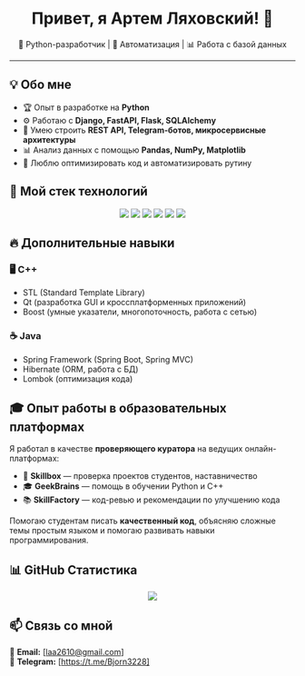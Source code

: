 <h1 align="center">Привет, я Артем Ляховский! 👋</h1>

<p align="center">
  🐍 Python-разработчик | 🚀 Автоматизация | 📊 Работа с базой данных
</p>

---

## 💡 Обо мне  
- 🏆 Опыт в разработке на **Python**  
- ⚙️ Работаю с **Django, FastAPI, Flask, SQLAlchemy**  
- 📡 Умею строить **REST API, Telegram-ботов, микросервисные архитектуры**  
- 📊 Анализ данных с помощью **Pandas, NumPy, Matplotlib**  
- 🚀 Люблю оптимизировать код и автоматизировать рутину

## 🔧 Мой стек технологий  
<p align="center">
  <img src="https://img.shields.io/badge/Python-3776AB?style=for-the-badge&logo=python&logoColor=white">
  <img src="https://img.shields.io/badge/Django-092E20?style=for-the-badge&logo=django&logoColor=white">
  <img src="https://img.shields.io/badge/FastAPI-009688?style=for-the-badge&logo=fastapi&logoColor=white">
  <img src="https://img.shields.io/badge/PostgreSQL-336791?style=for-the-badge&logo=postgresql&logoColor=white">
  <img src="https://img.shields.io/badge/Docker-2496ED?style=for-the-badge&logo=docker&logoColor=white">
  <img src="https://img.shields.io/badge/Linux-FCC624?style=for-the-badge&logo=linux&logoColor=black">
</p>

## 🔥 Дополнительные навыки  
### 🖥️ C++  
- STL (Standard Template Library)  
- Qt (разработка GUI и кроссплатформенных приложений)  
- Boost (умные указатели, многопоточность, работа с сетью)  

### ☕ Java  
- Spring Framework (Spring Boot, Spring MVC)  
- Hibernate (ORM, работа с БД)  
- Lombok (оптимизация кода)  

## 🎓 Опыт работы в образовательных платформах  
Я работал в качестве **проверяющего куратора** на ведущих онлайн-платформах:  
- 🏫 **Skillbox** — проверка проектов студентов, наставничество  
- 🎓 **GeekBrains** — помощь в обучении Python и C++  
- 📚 **SkillFactory** — код-ревью и рекомендации по улучшению кода  

Помогаю студентам писать **качественный код**, объясняю сложные темы простым языком и помогаю развивать навыки программирования.  

## 📊 GitHub Статистика  
<p align="center">
  <img src="https://github-readme-stats.vercel.app/api?username=ThePol9lK&show_icons=true&theme=tokyonight">
</p>

## 📫 Связь со мной  
📩 **Email:** [laa2610@gmail.com]  
💼 **Telegram:** [https://t.me/Bjorn3228]   
